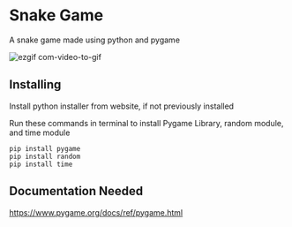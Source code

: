 # Snake Game
A snake game made using python and pygame

![ezgif com-video-to-gif](https://github.com/ahmadbasyouni10/Snake-Game/assets/120362910/1d02b9ae-9ba4-4ee5-b484-098d9b2cf157)

## Installing 
Install python installer from website, if not previously installed

Run these commands in terminal to install Pygame Library, random module, and time module

```
pip install pygame
pip install random
pip install time
```


## Documentation Needed
https://www.pygame.org/docs/ref/pygame.html
